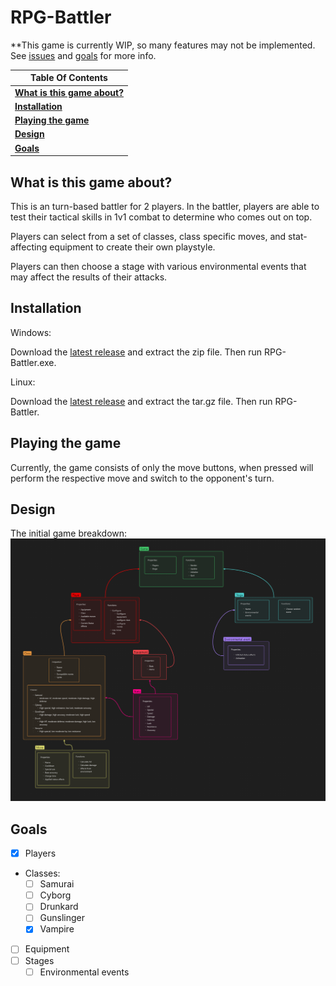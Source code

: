# RPG-Battler

**This game is currently WIP, so many features may not be implemented. See [issues](https://github.com/WhyNot180/RPG-Battler/issues) and [goals](#goals) for more info.

| **Table Of Contents** |
| --- |
| **[What is this game about?](#what-is-this-game-about)** |
| **[Installation](#installation)** |
| **[Playing the game](#playing-the-game)** |
| **[Design](#design)** |
| **[Goals](#goals)** |

## What is this game about?

This is an turn-based battler for 2 players. 
In the battler, players are able to test their tactical skills in 1v1 combat to determine who comes out on top.

Players can select from a set of classes, class specific moves, and stat-affecting equipment to create their own playstyle.

Players can then choose a stage with various environmental events that may affect the results of their attacks.

## Installation

Windows:

Download the [latest release](https://github.com/WhyNot180/RPG-Battler/releases/tag/v0.1.0-alpha) and extract the zip file. Then run RPG-Battler.exe.

Linux:

Download the [latest release](https://github.com/WhyNot180/RPG-Battler/releases/tag/v0.1.0-alpha) and extract the tar.gz file. Then run RPG-Battler.

## Playing the game

Currently, the game consists of only the move buttons, when pressed will perform the respective move and switch to the opponent's turn.

## Design
The initial game breakdown:
![Game Breakdown](images/game-breakdown.png)

## Goals

- [x] Players
- Classes:
	- [ ] Samurai
	- [ ] Cyborg
	- [ ] Drunkard
	- [ ] Gunslinger
	- [x] Vampire
- [ ] Equipment
- [ ] Stages
	- [ ] Environmental events